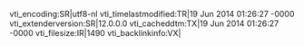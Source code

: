 vti_encoding:SR|utf8-nl
vti_timelastmodified:TR|19 Jun 2014 01:26:27 -0000
vti_extenderversion:SR|12.0.0.0
vti_cacheddtm:TX|19 Jun 2014 01:26:27 -0000
vti_filesize:IR|1490
vti_backlinkinfo:VX|
